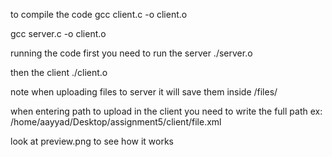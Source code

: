 to compile the code
gcc client.c -o client.o

gcc server.c -o client.o

running the code
first you need to run the server
./server.o <port>

then the client
./client.o <ip> <port> <username>

note
when uploading files to server it will save them inside <server dir>/files/<username>

when entering path to upload in the client you need to write the full path ex: /home/aayyad/Desktop/assignment5/client/file.xml

look at preview.png to see how it works
